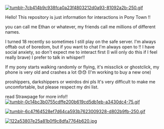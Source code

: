 [![tumblr-7cb414b9c938fca0a23f4803212d0a93-81092a2b-250.gif](https://i.postimg.cc/TwLrXpLs/tumblr-7cb414b9c938fca0a23f4803212d0a93-81092a2b-250.gif)](https://postimg.cc/DJhWrfcQ)

Hello! This repository is just information for interactions in Pony Town !!

you can call me Ethan or whatever, my friends call me millions of different names.

I turned 18 recently so sometimes I still play on the safe server. I'm always offtab out of boredom, but if you want to chat I'm always open to !!
 I have social anxiety, so don't expect me to interact first (I will only do this if I feel really brave) 
I prefer to talk in whisper!!

If my pony starts walking randomly or flying, it's missclick or ghostclick, my phone is very old and crashes a lot 😓😓 (I'm working to buy a new one) 

proshippers, darkshippers or weirdos dni pls
It's very difficult to make me uncomfortable, but please respect my dni list.

read Strawpage for more info!! [![tumblr-0c14bc3b0755cdffe200b619cd5db1eb-a3430dc4-75.gif](https://i.postimg.cc/vTC509Qh/tumblr-0c14bc3b0755cdffe200b619cd5db1eb-a3430dc4-75.gif)](https://postimg.cc/zHSLByHH)

[![tumblr-6c47f64528ef7d64ca593b7623009328-d802b9fb-250.gif](https://i.postimg.cc/hG0bKfr4/tumblr-6c47f64528ef7d64ca593b7623009328-d802b9fb-250.gif)](https://postimg.cc/2qVBwjMg)

[![122a53807e25a81b0f9c8dfa7764b620.jpg](https://i.postimg.cc/8P1FVtYv/122a53807e25a81b0f9c8dfa7764b620.jpg)](https://postimg.cc/Z0MY8F4Y)
